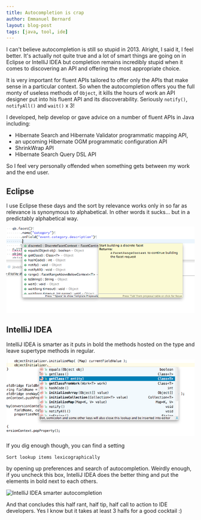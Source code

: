 ```yaml
---
title: Autocompletion is crap
author: Emmanuel Bernard
layout: blog-post
tags: [java, tool, ide]
---
```

I can't believe autocompletion is still so stupid in 2013. Alright, I said it, I
feel better.  It's actually not quite true and a lot of smart things are going
on in Eclipse or IntelliJ IDEA but completion remains incredibly stupid when it
comes to discovering an API and offering the most appropriate choice.

It is very important for fluent APIs tailored to offer only the APIs that make
sense in a particular context. So when the autocompletion offers you the full
monty of useless methods of `Object`, it kills the hours of work an API designer
put into his fluent API and its discoverability. Seriously `notify()`,
`notifyAll()` and `wait()` x 3!

I developed, help develop or gave advice on a number of fluent APIs in Java
including:

- Hibernate Search and Hibernate Validator programmatic mapping API,
- an upcoming Hibernate OGM programmatic configuration API
- ShrinkWrap API
- Hibernate Search Query DSL API

So I feel very personally offended when something gets between my work and the
end user.

## Eclipse

I use Eclipse these days and the sort by relevance works only in so far as
relevance is synonymous to alphabetical. In other words it sucks... but in a
predictably alphabetical way.

![Eclipse autocompletion](/images/blog/autocompletion-eclipse.png)

## IntelliJ IDEA

IntelliJ IDEA is smarter as it puts in bold the methods hosted on the type and
leave supertype methods in regular.

![IntelliJ IDEA autocompletion](/images/blog/autocompletion-intellij-idea.png)

If you dig enough though, you can find a setting 

    Sort lookup items lexicographically

by opening up preferences and search of autocompletion. Weirdly enough, if you uncheck
this box, IntelliJ IDEA does the better thing and put the elements in bold next
to each others.

![IntelliJ IDEA smarter
autocompletion](/images/blog/autocompletion-intellij-idea-smart.png)

And that concludes this half rant, half tip, half call to action to IDE
developers. Yes I know but it takes at least 3 halfs for a good cocktail :)
